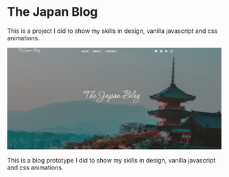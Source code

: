 # The Japan Blog


This is a project I did to show my skills in design, vanilla javascript and css animations.

<img src="./img/bild3.JPG" width="500" />

This is a blog prototype I did to show my skills in design, vanilla javascript and css animations.

